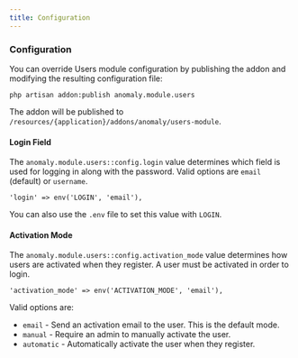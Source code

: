 ```yaml
---
title: Configuration
---
```


### Configuration

You can override Users module configuration by publishing the addon and modifying the resulting configuration file:

    php artisan addon:publish anomaly.module.users

The addon will be published to `/resources/{application}/addons/anomaly/users-module`.

#### Login Field

The `anomaly.module.users::config.login` value determines which field is used for logging in along with the password. Valid options are `email` (default) or `username`.

    'login' => env('LOGIN', 'email'),

You can also use the `.env` file to set this value with `LOGIN`.

#### Activation Mode

The `anomaly.module.users::config.activation_mode` value determines how users are activated when they register. A user must be activated in order to login.

    'activation_mode' => env('ACTIVATION_MODE', 'email'),

Valid options are:

*   `email` - Send an activation email to the user. This is the default mode.
*   `manual` - Require an admin to manually activate the user.
*   `automatic` - Automatically activate the user when they register.
